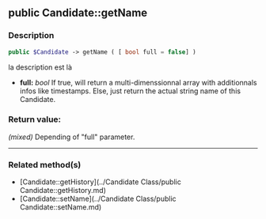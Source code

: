 ## public Candidate::getName

### Description    

```php
public $Candidate -> getName ( [ bool full = false] )
```

la description
est là    
- **full:** *bool* If true, will return a multi-dimenssionnal array with additionnals infos like timestamps.
Else, just return the actual string name of this Candidate.



### Return value:   

*(mixed)* Depending of "full" parameter.


---------------------------------------

### Related method(s)      

* [Candidate::getHistory](../Candidate Class/public Candidate::getHistory.md)    
* [Candidate::setName](../Candidate Class/public Candidate::setName.md)    

